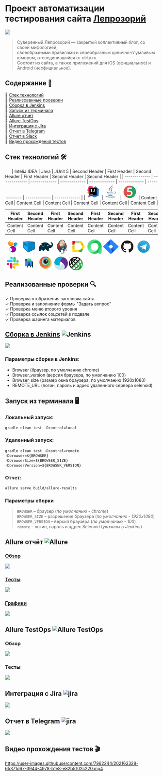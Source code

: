 # Проект автоматизации тестирования сайта [Лепрозорий](https://leprosorium.ru)
<a href="https://leprosorium.ru" target="_blank"><img src="https://i.postimg.cc/JnKd1x7h/header-1.jpg?raw=true"></a>
>Суверенный Лепрозорий — закрытый коллективный блог, со своей мифологией,\
>своеобразными правилами и своеобразным цинично-глумливым юмором, отсоединившийся от dirty.ru.\
>Состоит из сайта, а также приложений для iOS (официальное) и Android (неофициальное).

## Содержание :bookmark_tabs:
🔴 <a href="#stack">Cтек технологий</a></br>
🔴 <a href="#testcases">Реализованные проверки</a></br>
🔴 <a href="#jenkins">Сборка в Jenkins</a></br>
🔴 <a href="#console">Запуск из терминала</a></br>
🔴 <a href="#allure">Allure отчет</a></br>
🔴 <a href="#alluretestops">Allure TestOps</a></br>
🔴 <a href="#jira">Интеграция с Jira</a></br>
🔴 <a href="#telegram">Отчет в Telegram</a></br>
🔴 <a href="#slack">Отчет в Slack</a></br>
🔴 <a href="#video">Видео прохождения тестов</a>

<a id="stack"></a>
## Cтек технологий :hammer_and_wrench:
<div align="center">
| InteliJ IDEA  | Java | JUnit 5  | Second Header | First Header  | Second Header | First Header  | Second Header | Second Header |
| ------------- | ------------- | ------------- | ------------- | ------------- | ------------- | ------------- | ------------- | ------------- |
|<a href="https://www.jetbrains.com/idea/"><img alt="InteliJ IDEA" height="50" src="https://github.com/Ucsus/leprosorium.ru/blob/main/src/test/resources/images/logos/Intelij_IDEA.svg" width="50"/></a>  |<a href="https://www.java.com/"><img alt="Java" height="50" src="https://github.com/Ucsus/leprosorium.ru/blob/main/src/test/resources/images/logos/Java.svg" width="50"/></a>  | <a href="https://junit.org/junit5/"><img alt="JUnit 5" height="50" src="https://github.com/Ucsus/leprosorium.ru/blob/main/src/test/resources/images/logos/JUnit5.svg" width="50"/></a>  | Content Cell  | Content Cell  | Content Cell  | Content Cell  | Content Cell  | Content Cell  |

| First Header  | Second Header | First Header  | Second Header | First Header  | Second Header | First Header  | Second Header | Second Header |
| ------------- | ------------- | ------------- | ------------- | ------------- | ------------- | ------------- | ------------- | ------------- |
| Content Cell  | Content Cell  | Content Cell  | Content Cell  | Content Cell  | Content Cell  | Content Cell  | Content Cell  | Content Cell  |
 
 </div>



<a href="https://selenide.org/"><img alt="Selenide" height="50" src="https://github.com/Ucsus/leprosorium.ru/blob/main/src/test/resources/images/logos/Selenide.svg" width="50"/></a>
<a href="https://aerokube.com/selenoid/"><img alt="Selenoid" height="50" src="https://github.com/Ucsus/leprosorium.ru/blob/main/src/test/resources/images/logos/Selenoid.svg" width="50"/></a>
<a href="https://gradle.org/"><img alt="Gradle" height="50" src="https://github.com/Ucsus/leprosorium.ru/blob/main/src/test/resources/images/logos/Gradle.svg" width="50"/></a>
<a href="https://www.jenkins.io/"><img alt="Jenkins" height="50" src="https://github.com/Ucsus/leprosorium.ru/blob/main/src/test/resources/images/logos/Jenkins.svg" width="50"/></a>
<a href="https://github.com/allure-framework/"><img alt="Allure" height="50" src="https://github.com/Ucsus/leprosorium.ru/blob/main/src/test/resources/images/logos/Allure.svg" width="50"/></a>
 <a href="https://qameta.io"><img alt="Allure TestOps" height="50" src="https://github.com/Ucsus/leprosorium.ru/blob/main/src/test/resources/images/logos/AllureTestOps.svg" width="50"/></a>
 <a href="https://www.atlassian.com/software/jira"><img alt="Jira" height="50" src="https://github.com/Ucsus/leprosorium.ru/blob/main/src/test/resources/images/logos/Jira.svg" width="50"/></a>
<a href="https://github.com"><img alt="GitHub" height="50" src="https://github.com/Ucsus/leprosorium.ru/blob/main/src/test/resources/images/logos/GitHub.svg" width="50"/></a>
<a href="https://telegram.org/"><img alt="Telegram" height="50" src="https://github.com/Ucsus/leprosorium.ru/blob/main/src/test/resources/images/logos/Telegram.svg" width="50"/></a>
<a href="https://slack.com"><img alt="Slack" height="50" src="https://github.com/Ucsus/leprosorium.ru/blob/main/src/test/resources/images/logos/Slack.svg" width="50"/></a>
<a href="https://developer.android.com/studio"><img alt="AndroidStudio" height="50" src="https://github.com/Ucsus/leprosorium.ru/blob/main/src/test/resources/images/logos/AndroidStudio.svg" width="50"/></a>
<a href="https://www.browserstack.com"><img alt="Browserstack" height="50" src="https://github.com/Ucsus/leprosorium.ru/blob/main/src/test/resources/images/logos/Browserstack.svg" width="50"/></a>
<a href="https://appium.io/"><img alt="Appium" height="45" src="https://github.com/Ucsus/leprosorium.ru/blob/main/src/test/resources/images/logos/Appium.svg" width="45"/></a>
<a href="https://rest-assured.i/"><img alt="REST Assured" height="45" src="https://github.com/Ucsus/leprosorium.ru/blob/main/src/test/resources/images/logos/RestAssured.svg" width="45"/></a>


<a id="testcases"></a>
## Реализованные проверки :mag:
✓ Проверка отображения заголовка сайта</br>
✓ Проверка и заполнение формы "Задать вопрос"</br>
✓ Проверка меню второго уровня</br>
✓ Проверка ссылок соцсетей в подвале</br>
✓ Проверка шэринга материалов

<a id="jenkins"></a>
## <a href="https://jenkins.autotests.cloud/job/iiii-tech.com/">Сборка в Jenkins</a> <img alt="Jenkins" height="32" src="/images/logos/Jenkins.svg"/></img></br>
<img src="/images/screens/jenkins.jpg"></br>
### Параметры сборки в Jenkins:
- Browser (браузер, по умолчанию chrome)
- Browser_version (версия браузера, по умолчанию 100)
- Browser_size (размер окна браузера, по умолчанию 1920x1080)
- REMOTE_URL (логин, пароль и адрес удаленного сервера selenoid)

<a id="console"></a>
## Запуск из терминала :desktop_computer:
### Локальный запуск:
```
gradle clean test -Dcontrol=local
```

### Удаленный запуск:
```
gradle clean test -Dcontrol=remote
-Dbrowser=${BROWSER}
-DbrowserSize=${BROWSER_SIZE}
-DbrowserVersion=${BROWSER_VERSION}
```

### Отчет:
```bash
allure serve build/allure-results
```

### Параметры сборки
> <code>BROWSER</code> – браузер (_по умолчанию - chrome_)</br>
> <code>BROWSER_SIZE</code> – разрешение браузера (_по умолчанию - 1920x1080_)</br>
> <code>BROWSER_VERSION</code> – версия браузера (_по умолчанию - 100_)</br>
> <code>remote</code> – логин, пароль и адрес Selenoid (_указаны в Jenkins_)

<a id="allure"></a>
## Allure отчёт <img alt="Allure" height="32" src="/images/logos/Allure.svg"/></img></br>
### <a href="https://jenkins.autotests.cloud/job/iiii-tech.com/6/allure/">Обзор</a>
<img src="/images/screens/alluremain.jpg"></br>
### <a href="https://jenkins.autotests.cloud/job/iiii-tech.com/6/allure/#packages">Тесты</a>
<img src="/images/screens/allurepackages.jpg"></br>
### <a href="https://jenkins.autotests.cloud/job/iiii-tech.com/6/allure/#graph">Графики</a>
<img src="/images/screens/alluregraphs.jpg"></br>

<a id="alluretestops"></a>
## Allure TestOps <img alt="Allure TestOps" height="32" src="/images/logos/testops.svg"/></img></br>
### Обзор
<img src="/images/screens/alluretestopslaunches.jpg"></br>
### Тесты
<img src="/images/screens/alluretestopstests.jpg"></br>

<a id="jira"></a>
## Интеграция с Jira <img alt="jira" height="32" src="/images/logos/jira.svg"/></img></br>
<img src="/images/screens/jira.jpg"></br>

<a id="telegram"></a>
## Отчет в Telegram <img alt="jira" height="32" src="/images/logos/Telegram.svg"/></img></br>
<img src="/images/screens/telegram.jpg"></br>

<a id="video"></a>
## Видео прохождения тестов :clapper:
https://user-images.githubusercontent.com/7962244/202163328-65371d67-3944-4978-b1e8-e82b5102c220.mp4


